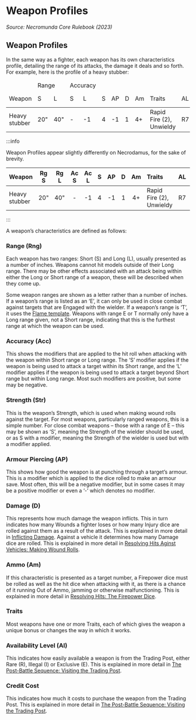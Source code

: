 # Weapon Profiles

_Source: Necromunda Core Rulebook (2023)_

## Weapon Profiles

In the same way as a fighter, each weapon has its own characteristics profile, detailing the range of its attacks, the damage it deals and so forth. For example, here is the profile of a heavy stubber:

<table>
    <thead>
        <tr>
            <td></td>
            <td colspan="2">Range</td>
            <td colspan="2">Accuracy</td>
            <td colspan="7"></td>
        </tr>
        <tr>
            <td>Weapon</td>
            <td>S</td>
            <td>L</td>
            <td>S</td>
            <td>L</td>
            <td>S</td>
            <td>AP</td>
            <td>D</td>
            <td>Am</td>
            <td>Traits</td>
            <td>AL</td>
            <td>Credit Cost</td>
        </tr>
    </thead>
    <tbody>
        <tr>
            <td>Heavy stubber</td>
            <td>20"</td>
            <td>40"</td>
            <td>-</td>
            <td>-1</td>
            <td>4</td>
            <td>-1</td>
            <td>1</td>
            <td>4+</td>
            <td>Rapid Fire (2), Unwieldy</td>
            <td>R7</td>
            <td>130</td>
        </tr>
    </tbody>
</table>

:::info

Weapon Profiles appear slightly differently on Necrodamus, for the sake of brevity.

| Weapon        | Rg S | Rg L | Ac S | Ac L |  S  | AP  |  D  | Am  | Traits                   | AL  | Cost |
| :------------ | :--: | :--: | :--: | :--: | :-: | :-: | :-: | :-: | :----------------------- | :-: | :--: |
| Heavy stubber | 20"  | 40"  |  -   |  -1  |  4  | -1  |  1  | 4+  | Rapid Fire (2), Unwieldy | R7  | 130  |

:::

A weapon’s characteristics are defined as follows:

### Range (Rng)

Each weapon has two ranges: Short (S) and Long (L), usually presented as a number of inches. Weapons
cannot hit models outside of their Long range. There
may be other effects associated with an attack being
within either the Long or Short range of a weapon, these will be described when they come up.

Some weapon ranges are shown as a letter rather than
a number of inches. If a weapon’s range is listed as an
‘E’, it can only be used in close combat against targets
that are Engaged with the wielder. If a weapon’s range
is ‘T’, it uses the [Flame template](/docs/the-rules/shooting#flame-templates). Weapons with range E or T normally only have a Long
range given, not a Short range, indicating that this is
the furthest range at which the weapon can be used.

### Accuracy (Acc)

This shows the modifiers that are applied to the hit roll
when attacking with the weapon within Short range
or Long range. The ‘S’ modifier applies if the weapon
is being used to attack a target within its Short range, and the ‘L’ modifier applies if the weapon is being used
to attack a target beyond Short range but within Long
range. Most such modifiers are positive, but some may
be negative.

### Strength (Str)

This is the weapon’s Strength, which is used when
making wound rolls against the target. For most
weapons, particularly ranged weapons, this is a simple
number. For close combat weapons – those with a
range of E – this may be shown as ‘S’, meaning the
Strength of the wielder should be used, or as S with a
modifier, meaning the Strength of the wielder is used
but with a modifier applied.

### Armour Piercing (AP)

This shows how good the weapon is at punching
through a target’s armour. This is a modifier which is
applied to the dice rolled to make an armour save. Most often, this will be a negative modifier, but in some
cases it may be a positive modifier or even a ‘-’ which
denotes no modifier.

### Damage (D)

This represents how much damage the weapon inflicts. This in turn indicates how many Wounds a fighter loses
or how many Injury dice are rolled against them as a
result of the attack. This is explained in more detail in [Inflicting Damage](/docs/the-rules/resolve-hits#3-inflict-damage). Against a vehicle it determines how many
Damage dice are rolled. This is explained in more detail in [Resolving Hits Aginst Vehicles: Making Wound Rolls](/docs/the-rules/resolve-hits-against-vehicles#2-make-wound-roll).

### Ammo (Am)

If this characteristic is presented as a target number, a Firepower dice must be rolled as well as the hit
dice when attacking with it, as there is a chance
of it running Out of Ammo, jamming or otherwise
malfunctioning. This is explained in more detail in [Resolving Hits: The Firepower Dice](/docs/the-rules/shooting#the-firepower-dice).

### Traits

Most weapons have one or more Traits, each of which
gives the weapon a unique bonus or changes the way
in which it works.

### Availability Level (Al)

This indicates how easily available a weapon is
from the Trading Post, either Rare (R), Illegal (I) or
Exclusive (E). This is explained in more detail in [The Post-Battle Sequence: Visiting the Trading Post](/docs/the-rules/the-post-battle-sequence#b-visit-the-trading-post).

### Credit Cost

This indicates how much it costs to purchase the
weapon from the Trading Post. This is explained in
more detail in [The Post-Battle Sequence: Visiting the Trading Post](/docs/the-rules/the-post-battle-sequence#b-visit-the-trading-post).
